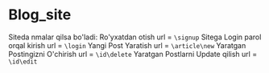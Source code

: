 # Blog_site

Siteda nmalar qilsa bo'ladi:
    Ro'yxatdan otish url = `\signup`
    Sitega Login parol orqal kirish url = `\login`
    Yangi Post Yaratish url = `\article\new`
    Yaratgan Postingizni O'chirish url = `\id\delete`
    Yaratgan Postlarni Update qilish url = `\id\edit`  
